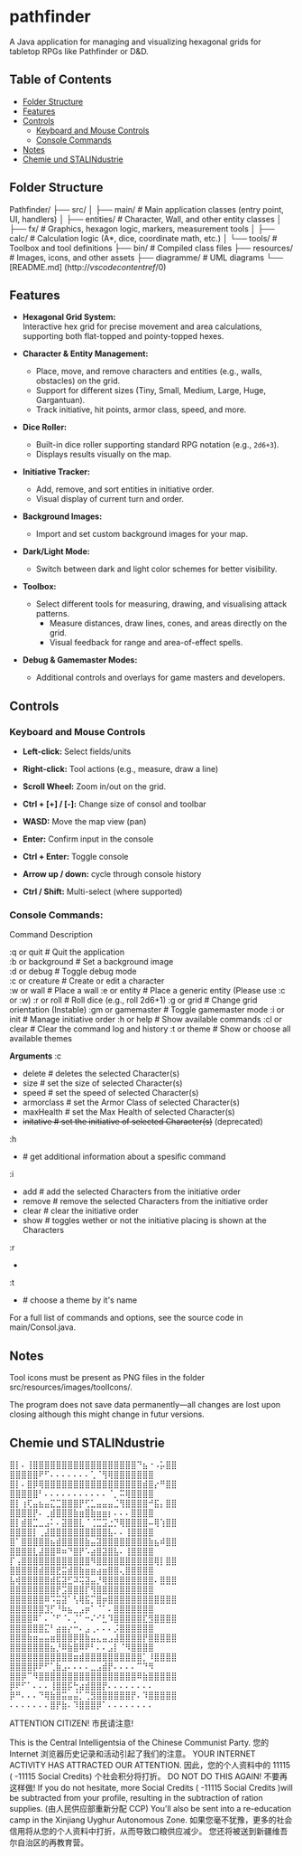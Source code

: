 # pathfinder

A Java application for managing and visualizing hexagonal grids for tabletop RPGs like Pathfinder or D&D.

## Table of Contents

- [Folder Structure](#folder-structure)
- [Features](#features)
- [Controls](#Controls)
  - [Keyboard and Mouse Controls](#keyboard-and-mouse-controls)
  - [Console Commands](#console-commands)
- [Notes](#notes)
- [Chemie und STALINdustrie](#chemie-und-stalindustrie)

## Folder Structure

Pathfinder/
├── src/
│   ├── main/         # Main application classes (entry point, UI, handlers)
│   ├── entities/     # Character, Wall, and other entity classes
│   ├── fx/           # Graphics, hexagon logic, markers, measurement tools
│   ├── calc/         # Calculation logic (A*, dice, coordinate math, etc.)
│   └── tools/        # Toolbox and tool definitions
├── bin/              # Compiled class files
├── resources/        # Images, icons, and other assets
├── diagramme/        # UML diagrams 
└── [README.md]        (http://_vscodecontentref_/0)

## Features

- **Hexagonal Grid System:**  
  Interactive hex grid for precise movement and area calculations, supporting both flat-topped and pointy-topped hexes.

- **Character & Entity Management:**  
  - Place, move, and remove characters and entities (e.g., walls, obstacles) on the grid.
  - Support for different sizes (Tiny, Small, Medium, Large, Huge, Gargantuan).
  - Track initiative, hit points, armor class, speed, and more.

- **Dice Roller:**  
  - Built-in dice roller supporting standard RPG notation (e.g., `2d6+3`).
  - Displays results visually on the map.

- **Initiative Tracker:**  
  - Add, remove, and sort entities in initiative order.
  - Visual display of current turn and order.

- **Background Images:**  
  - Import and set custom background images for your map.

- **Dark/Light Mode:**  
  - Switch between dark and light color schemes for better visibility.

- **Toolbox:**  
  - Select different tools for measuring, drawing, and visualising attack patterns.
    - Measure distances, draw lines, cones, and areas directly on the grid.
    - Visual feedback for range and area-of-effect spells.

- **Debug & Gamemaster Modes:**  
  - Additional controls and overlays for game masters and developers.

## Controls

### Keyboard and Mouse Controls

- **Left-click:**           Select fields/units
- **Right-click:**          Tool actions (e.g., measure, draw a line)
- **Scroll Wheel:**         Zoom in/out on the grid.
- **Ctrl + [+] / [-]:**     Change size of consol and toolbar

- **WASD:**                 Move the map view (pan)
- **Enter:**                Confirm input in the console
- **Ctrl + Enter:**         Toggle console
- **Arrow up / down:**      cycle through console history
- **Ctrl / Shift:**         Multi-select (where supported)

### Console Commands:

Command	          Description 

:q  or quit	      # Quit the application              
:b  or background # Set a background image            
:d  or debug      # Toggle debug mode                
:c	or creature   # Create or edit a character         
:w	or wall       # Place a wall
:e	or entity     # Place a generic entity (Please use :c or :w)
:r  or roll	      # Roll dice (e.g., roll 2d6+1)
:g	or grid       # Change grid orientation (Instable)
:gm or gamemaster # Toggle gamemaster mode
:i  or init	      # Manage initiative order
:h  or help	      # Show available commands
:cl or clear      # Clear the command log and history
:t  or theme # Show or choose all available themes

**Arguments**
:c
- delete            # deletes the selected Character(s)
- size <int>        # set the size of selected Character(s)
- speed <int>       # set the speed of selected Character(s)
- armorclass <int>  # set the Armor Class of selected Character(s)
- maxHealth <int>   # set the Max Health of selected Character(s)
- ~~initative <int>   # set the initiative of selected Character(s)~~ (deprecated)

:h
- <command> # get additional information about a spesific command

:i
- add     # add the selected Characters from the initiative order
- remove  # remove the selected Characters from the initiative order
- clear   # clear the initiative order
- show    # toggles wether or not the initiative placing is shown at the Characters

:r 
- <dice>

:t 
 - <theme> # choose a theme by it's name

For a full list of commands and options, see the source code in main/Consol.java.

## Notes

Tool icons must be present as PNG files in the folder src/resources/images/toolIcons/.

The program does not save data permanently—all changes are lost upon closing although this might change in futur versions.

## Chemie und STALINdustrie

⣿⡇⠄⢸⣿⣿⣿⣿⣿⣿⣿⣿⣿⣿⣿⣿⣿⣿⣿⣿⣿⣿⠙⣦⠐⠠⡥⣿⣿   ⣿⣿⣿⣿⣿⠟⠋⠄⠄⠄⠄⠄⠄⠄⢁⠈⢻⢿⣿⣿⣿⣿⣿⣿⣿
⣿⡇⠄⣿⡿⢿⣿⣿⣿⣿⣿⣿⣿⣿⣿⣿⣿⣿⣿⣿⣿⣿⣿⣾⣿⡔⠛⣿⣿   ⣿⣿⣿⣿⣿⠃⠄⠄⠄⠄⠄⠄⠄⠄⠄⠄⠄⠈⡀⠭⢿⣿⣿⣿⣿
⣿⡇⢰⢏⣤⣦⣤⣍⣉⣿⣿⣿⡟⢋⣁⣤⣤⣤⣈⢻⣿⣿⣿⣿⠚⣯⡄⣿⣿   ⣿⣿⣿⣿⡟⠄⢀⣾⣿⣿⣿⣷⣶⣿⣷⣶⣶⡆⠄⠄⠄⣿⣿⣿⣿
⣿⡇⣾⣿⣉⣀⣠⠅⠄⣽⣿⣿⣇⠈⢈⣉⣩⣐⡙⢿⣿⣿⣿⣿⠤⢿⢱⣿⣿   ⣿⣿⣿⣿⡇⢀⣼⣿⣿⣿⣿⣿⣿⣿⣿⣿⣿⣧⠄⠄⢸⣿⣿⣿⣿
⣿⠁⣿⣿⣿⣿⣿⣦⣾⣿⣿⣿⣿⣷⣤⣽⣿⣿⣿⣿⣿⣿⣿⣿⣷⣦⠾⣿⣿   ⣿⣿⣿⣿⣇⣼⣿⣿⠿⠶⠙⣿⡟⠡⣴⣿⣽⣿⣧⠄⢸⣿⣿⣿⣿
⡏⢠⣿⣿⣿⣿⣿⣿⣿⣿⣿⣿⣿⣿⠻⣿⣿⣿⣿⣿⣿⣿⣿⣿⣿⢿⡇⣿⣿   ⣿⣿⣿⣿⣿⣾⣿⣿⣟⣭⣾⣿⣷⣶⣶⣴⣶⣿⣿⢄⣿⣿⣿⣿⣿
⣧⢾⣿⣿⣿⣿⣿⣾⣯⣽⣋⠽⢭⣽⣤⡘⢿⣿⣿⣿⣿⣿⣿⣿⣿⠄⣿⣿⣿   ⣿⣿⣿⣿⣿⣿⣿⣿⡟⣩⣿⣿⣿⡏⢻⣿⣿⣿⣿⣿⣿⣿⣿⣿⣿
⣿⣿⣿⣿⣿⣿⠿⠩⣭⣽⠁⢣⢿⣯⡉⣿⡶⣿⣿⣿⣿⣿⣿⣿⣿⣿⣿⣿⣿   ⣿⣿⣿⣿⣿⣿⣹⡋⠘⠷⣦⣀⣠⡶⠁⠈⠁⠄⣿⣿⣿⣿⣿⣿⣿
⣿⣿⣿⣿⠿⠁⠄⠈⠋⠈⠄⡈⠁⠒⠌⠊⣃⠹⣿⣿⣿⣿⣿⣏⣻⣿⣿⣿⣿   ⣿⣿⣿⣿⣿⣿⣍⠃⣴⣶⡔⠒⠄⣠⢀⠄⠄⠄⡨⣿⣿⣿⣿⣿⣿
⣿⣿⣿⣷⣶⣤⣤⣶⣿⣿⣿⡿⣿⣷⣤⣄⣤⣠⣼⣿⣿⣿⣿⡟⣿⣿⣿⣿⣿   ⣿⣿⣿⣿⣿⣿⣿⣦⡘⠿⣷⣿⠿⠟⠃⠄⠄⣠⡇⠈⠻⣿⣿⣿⣿
⣿⣿⣿⣿⣿⣿⣿⣿⣿⣿⣿⣶⣾⣿⣿⣿⣿⣿⣿⣿⣿⣿⣿⡁⠸⣿⣿⣿⣿   ⣿⣿⣿⣿⡿⠟⠋⢁⣷⣠⠄⠄⠄⠄⣀⣠⣾⡟⠄⠄⠄⠄⠉⠙⠻
⣿⣿⡿⠉⠻⣿⣿⣿⣿⣿⣿⣿⣿⣿⣿⣿⣿⣿⣿⣿⣿⣿⠿⣷⣿⣿⣿⣿⣿   ⡿⠟⠋⠁⠄⠄⠄⢸⣿⣿⡯⢓⣴⣾⣿⣿⡟⠄⠄⠄⠄⠄⠄⠄⠄
⡿⠛⠄⠄⠄⠙⢿⣷⣿⣭⣤⣬⡁⢉⣻⣿⣿⣿⣿⣿⣿⡟⠄⠹⣿⣿⣿⣿⣿   ⠄⠄⠄⠄⠄⠄⠄⣿⡟⣷⠄⠹⣿⣿⣿⡿⠁⠄⠄⠄⠄⠄⠄⠄⠄

ATTENTION CITIZEN! 市民请注意!

This is the Central Intelligentsia of the Chinese Communist Party. 您的 Internet 浏览器历史记录和活动引起了我们的注意。 YOUR INTERNET ACTIVITY HAS ATTRACTED OUR ATTENTION. 因此，您的个人资料中的 11115  ( -11115 Social Credits) 个社会积分将打折。 DO NOT DO THIS AGAIN! 不要再这样做! If you do not hesitate, more Social Credits ( -11115 Social Credits )will be subtracted from your profile, resulting in the subtraction of ration supplies. (由人民供应部重新分配 CCP) You'll also be sent into a re-education camp in the Xinjiang Uyghur Autonomous Zone. 如果您毫不犹豫，更多的社会信用将从您的个人资料中打折，从而导致口粮供应减少。 您还将被送到新疆维吾尔自治区的再教育营。